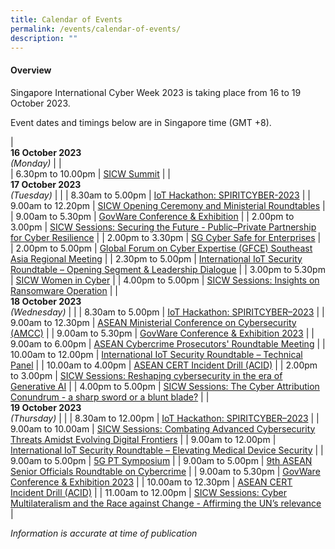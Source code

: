 ```yaml
---
title: Calendar of Events
permalink: /events/calendar-of-events/
description: ""
---
```

#### **Overview**

Singapore International Cyber Week 2023 is taking place from 16 to 19 October 2023.

Event dates and timings below are in Singapore time (GMT +8). 

| <br> **16 October 2023** <br>*(Monday)* |                                                                                                |                            
| 6.30pm to 10.00pm           | [SICW Summit](/events/16-october-2023/sicw-summit/)                               |
| <br> **17 October 2023** <br>*(Tuesday)* |                                                                                                |
| 8.30am to 5.00pm              | [IoT Hackathon: SPIRITCYBER-2023](/events/17-october-2023/iot-hackathon-spiritcyber-2023/)                                                                          |
| 9.00am to 12.20pm          | [SICW Opening Ceremony and Ministerial Roundtables](/events/17-october-2023/sicw-oc-and-ministerial-roundtables/)                                                                 |
| 9.00am to 5.30pm           | [GovWare Conference &amp; Exhibition](/events/17-october-2023/govware-conference-and-exhibition/)                               |
| 2.00pm to 3.00pm           | [SICW Sessions: Securing the Future - Public–Private Partnership for Cyber Resilience](/events/17-october-2023/sicw-sessions-securing-the-future/)                               |
| 2.00pm to 3.30pm           | [SG Cyber Safe for Enterprises](/events/17-october-2023/sg-cyber-safe-for-enterprises/)                               |
| 2.00pm to 5.00pm           | [Global Forum on Cyber Expertise (GFCE) Southeast Asia Regional Meeting](/events/17-october-2023/gfce-sea-regional-meeting/)                               |
| 2.30pm to 5.00pm           | [International IoT Security Roundtable – Opening Segment &amp; Leadership Dialogue](/events/17-october-2023/iiot-leadership-dialogue/)                               |
| 3.00pm to 5.30pm           | [SICW Women in Cyber](/events/17-october-2023/sicw-women-in-cyber/)                               |
| 4.00pm to 5.00pm           | [SICW Sessions: Insights on Ransomware Operation](/events/17-october-2023/sicw-sessions-insights-on-ransomware-operation/)                               |
| <br> **18 October 2023** <br>*(Wednesday)*          |                                                                                           |
| 8.30am to 5.00pm          | [IoT Hackathon: SPIRITCYBER–2023](/events/18-october-2023/iot-hackathon-spiritcyber-2023/)                                                                 |
| 9.00am to 12.30pm           | [ASEAN Ministerial Conference on Cybersecurity (AMCC)](/events/18-october-2023/asean-ministerial-conference-on-cybersecurity/)                               |
| 9.00am to 5.30pm              | [GovWare Conference &amp; Exhibition 2023](/events/18-october-2023/govware-conference-and-exhibition/)                                                                          |
| 9.00am to 6.00pm           | [ASEAN Cybercrime Prosecutors' Roundtable Meeting](/events/18-october-2023/acprm/)                               |
| 10.00am to 12.00pm           | [International IoT Security Roundtable – Technical Panel](/events/18-october-2023/iiot-technical-panel/)                               |
| 10.00am to 4.00pm           | [ASEAN CERT Incident Drill (ACID)](/events/18-october-2023/asean-cert-incident-drill/)                               |
| 2.00pm to 3.00pm          | [SICW Sessions: Reshaping cybersecurity in the era of Generative AI](/events/18-october-2023/sicw-sessions-reshaping-cybersecurity-in-the-era-of-generative-ai/)                                                                 |
| 4.00pm to 5.00pm          | [SICW Sessions: The Cyber Attribution Conundrum - a sharp sword or a blunt blade?](/events/18-october-2023/sicw-sessions-the-cyber-attribution-conundrum/)                                                                 |
| <br> **19 October 2023** <br>*(Thursday)* |                                                                                                |
| 8.30am to 12.00pm              | [IoT Hackathon: SPIRITCYBER–2023](/events/19-october-2023/iot-hackathon-spiritcyber-2023/)                                                                          |
| 9.00am to 10.00am          | [SICW Sessions: Combating Advanced Cybersecurity Threats Amidst Evolving Digital Frontiers](/events/19-october-2023/sicw-sessions-combating-advanced-cybersecurity-threats/)                                                                 |
| 9.00am to 12.00pm           | [International IoT Security Roundtable – Elevating Medical Device Security](/events/19-october-2023/international-iot-security-roundtable-elevating-medical-device-security/)                               |
| 9.00am to 5.00pm           | [5G PT Symposium](/events/19-october-2023/5g-pt-symposium/)                               |
| 9.00am to 5.00pm           | [9th ASEAN Senior Officials Roundtable on Cybercrime](/events/19-october-2023/senior-officials-roundtable-on-cybercrime/)                               |
| 9.00am to 5.30pm           | [GovWare Conference &amp; Exhibition 2023](/events/19-october-2023/govware-conference-and-exhibition/)                               |
| 10.00am to 12.30pm           | [ASEAN CERT Incident Drill (ACID)](/events/19-october-2023/asean-cert-incident-drill/)                               |
| 11.00am to 12.00pm          | [SICW Sessions: Cyber Multilateralism and the Race against Change - Affirming the UN’s relevance](/events/19-october-2023/sicw-sessions-cyber-multilateralism-and-the-race-against-change/)                                                                 |


*Information is accurate at time of publication*